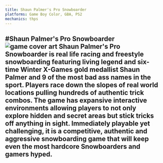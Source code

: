 ```yaml
---
title: Shaun Palmer's Pro Snowboarder
platforms: Game Boy Color, GBA, PS2
mechanics: thps
---
```

#Shaun Palmer's Pro Snowboarder
![game cover art](//images.igdb.com/igdb/image/upload/t_thumb/tu2opvfibuuhe7a4qayw.jpg "Logo Title Text 1")
Shaun Palmer's Pro Snowboarder is real life racing and freestyle snowboarding featuring living legend and six-time Winter X-Games gold medallist Shaun Palmer and 9 of the most bad ass names in the sport. Players race down the slopes of real world locations pulling hundreds of authentic trick combos. The game has expansive interactive environments allowing players to not only explore hidden and secret areas but stick tricks off anything in sight. Immediately playable yet challenging, it is a competitive, authentic and aggressive snowboarding game that will keep even the most hardcore Snowboarders and gamers hyped.
-
